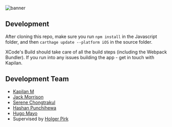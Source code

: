 ![banner](https://i.imgur.com/7B2y6rJ.png)

## Development

After cloning this repo, make sure you run `npm install` in the Javascript folder, and then `carthage update --platform iOS` in the source folder.

XCode's Build should take care of all the build steps (including the Webpack Bundler). If you run into any issues building the app - get in touch with Kapilan.


## Development Team
- [Kapilan M](https://linkedin.com/in/kapilan-m/)
- [Jack Morrison](https://jackmorrison.xyz/)
- [Serene Chongtrakul](https://www.linkedin.com/in/serenechongtrakul/)
- [Hashan Punchihewa](https://hashanp.xyz/)
- [Hugo Mayo](https://www.linkedin.com/in/hugo-mayo17337/)
- Supervised by [Holger Pirk](https://www.doc.ic.ac.uk/~hlgr/)
